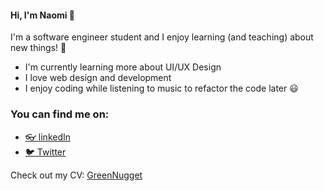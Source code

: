 #### Hi, I'm Naomi :hatching_chick:

I'm a software engineer student and I enjoy learning (and teaching) about new things! 🚀

* I'm currently learning more about UI/UX Design
* I love web design and development
* I enjoy coding while listening to music to refactor the code later 😃

### You can find me on:

- [ :eyeglasses: linkedIn]( www.linkedin.com/in/naomi-garcía-sánchez-6479a4162)
- [ :bird: Twitter](https://twitter.com/GreenNugget13)

Check out my CV: [GreenNugget](https://greennugget.github.io/)
